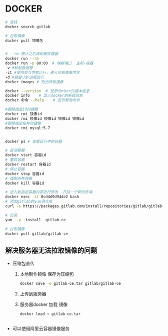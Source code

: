# DOCKER

```bash
# 查找
docker search gitlab

# 拉取镜像
docker pull 镜像名


# --rm 停止之后自动删除容器
docker run --rm
docker run -p 80:80  # 映射端口  主机-容器
-v #映射数据卷
-it #使用交互方式运行，进入容器查看内容
-d #后台守护进程运行
docker images # 列出所有镜像

docker --version  # 显示docker的版本信息
docker info    # 显示docker的系统信息
docker 命令 --help    # 显示帮助命令

#删除指定id的镜像
docker rmi 镜像id
docker rmi 镜像id 镜像id 镜像id 镜像id
#删除指定名称的镜像
docker rmi mysql:5.7


docker ps # 查看运行中的容器

# 启动容器
docker start 容器id
# 重启容器
docker restart 容器id
# 停止容器
docker stop 容器id
# 强制杀死容器
docker kill 容器id

# 进入到指定容器内部进行修改  开启一个新的终端
docker exec -it 0cd4d9d94de2 bash
# 添加gitlab的yum源仓库
curl -s https://packages.gitlab.com/install/repositories/gitlab/gitlab-ce/script.rpm.sh | sudo bash

# 安装
yum  -y  install  gitlab-ce

```

```bash
# 拉取镜像
docker pull gitlab/gitlab-ce

```

## 解决服务器无法拉取镜像的问题

- 压缩包直传

   1. 本地制作镜像  保存为压缩包

      ```bash
      docker save -o gitlab-ce.tar gitlab/gitlab-ce
      ```
   2. 上传到服务器

   3. 服务器docker 加载 镜像

      ```bash
      docker load < gitlab-ce.tar
   ```

- 可以使用阿里云容器镜像服务